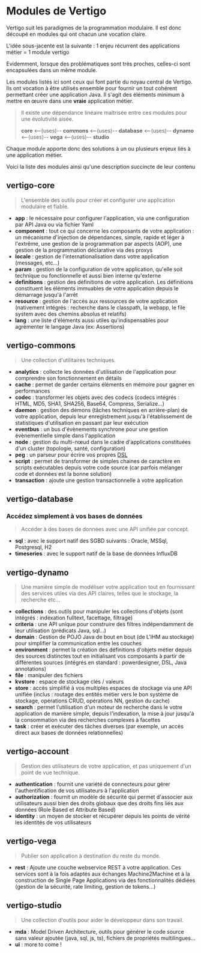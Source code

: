 # Modules de Vertigo
Vertigo suit les paradigmes de la programmation modulaire. Il est donc découpé en modules qui ont chacun une vocation claire.

L'idée sous-jacente est la suivante : 1 enjeu récurrent des applications métier = 1 module vertigo

Evidemment, lorsque des problématiques sont très proches, celles-ci sont encapsulées dans un même module.

Les modules listés ici sont ceux qui font partie du noyau central de Vertigo. Ils ont vocation à être utilisés ensemble pour fournir un tout cohérent permettant créer une application Java. Il s'agit des éléments minimum à mettre en œuvre dans une **vraie** application métier.

> Il existe une dépendance linéaire maîtrisée entre ces modules pour une évolutivité aisée.
> 
> **core** <--(uses)-- **commons** <--(uses)-- **database** <--(uses)-- **dynamo** <--(uses)-- **vega** <--(uses)-- **studio** 

Chaque module apporte donc des solutions à un ou plusieurs enjeux liés à une application métier.

Voici la liste des modules ainsi qu'une description succincte de leur contenu

## vertigo-core
> L'ensemble des outils pour créer et configurer une application modulaire et fiable.

* __app__ : le nécessaire pour configurer l'application, via une configuration par API Java ou via fichier Yaml
* __component__ : tout ce qui concerne les composants de votre application : un mécanisme d'injection de dépendances, simple, rapide et léger à l'extrême, une gestion de la programmation par aspects (AOP), une gestion de la programmation déclarative via des proxys
* __locale__ : gestion de l'internationalisation dans votre application (messages, etc...)
* __param__ : gestion de la configuration de votre application, qu'elle soit technique ou fonctionnelle et aussi bien interne qu'externe
* __definitions__ : gestion des définitions de votre application. Les définitions constituent les éléments immuables de votre application depuis le démarrage jusqu'à l'arrêt
* __resource__ : gestion de l'accès aux ressources de votre application (nativement intégrés : recherche dans le classpath, la webapp, le file system avec des chemins absolus et relatifs)
* __lang__ : une liste d'éléments aussi utiles qu'indispensables pour agrémenter le langage Java (ex: Assertions)


## vertigo-commons
> Une collection d'utilitaires techniques.

* __analytics__ : collecte les données d'utilisation de l'application pour comprendre son fonctionnement en détails
* __cache__ : permet de garder certains éléments en mémoire pour gagner en performances
* __codec__ : transformer les objets avec des codecs (codecs intégrés : HTML, MD5, SHA1, SHA256, Base64, Compress, Serialize...) 
* __daemon__ : gestion des démons (tâches techniques en arrière-plan) de votre application, depuis leur enregistrement jusqu'à l'établissement de statistiques d'utilisation en passant par leur exécution
* __eventbus__ :  un bus d'évènements synchrone pour une gestion évènementielle simple dans l'application
* __node__ :  gestion du multi-nœud dans le cadre d'applications constituées d'un cluster (topologie, santé, configuration)
* __peg__ : un parseur pour écrire vos propres [DSL](http://en.wikipedia.org/wiki/Domain-specific_language)
* __script__ : permet de transformer de simples chaines de caractère en scripts exécutables depuis votre code source (car parfois mélanger code et données est la bonne solution)
* __transaction__ : ajoute une gestion transactionnelle à votre application 

## vertigo-database
### Accédez simplement à vos bases de données

>  Accéder à des bases de données avec une API unifiée par concept.

* __sql__ : avec le support natif des SGBD suivants : Oracle, MSSql, Postgresql, H2
* __timeseries__ : avec le support natif de la base de données InfluxDB

## vertigo-dynamo
> Une manière simple de modéliser votre application tout en fournissant des services utiles via des API claires, telles que le stockage, la recherche etc...

* __collections__ : des outils pour manipuler les collections d'objets (sont intégrés : indexation fulltext, facettage, filtrage)
* __criteria__ : une API unique pour construire des filtres indépendamment de leur utilisation (prédicats Java, sql...)
* __domain__ : Gestion de POJO Java de bout en bout (de L'IHM au stockage) pour simplifier la communication entre les couches
* __environment__ : permet la création des définitions d'objets métier depuis des sources distinctes tout en initialisant vos composants à partir de différentes sources  (intégrés en standard : powerdesigner, DSL, Java annotations)
* __file__ : manipuler des fichiers
* __kvstore__ : espace de stockage clés / valeurs
* __store__ : accès simplifié à vos multiples espaces de stockage via une API unifiée (inclus : routage des entités métier vers le bon système de stockage, opérations CRUD, opérations NN, gestion du cache)
* __search__ : permet l'utilisation d'un moteur de recherche dans le votre application de manière simple, depuis l'indexation, la mise à jour jusqu'à la consommation via des recherches complexes à facettes
* __task__ : créer et exécuter des tâches diverses (par exemple, un accès direct aux bases de données relationnelles)


## vertigo-account
> Gestion des utilisateurs de votre application, et pas uniquement d'un point de vue technique.

* __authentication__ : fournit une variété de connecteurs pour gérer l'authentification de vos utilisateurs à l'application
* __authorization__ : fournit un modèle de sécurité qui permet d'associer aux utilisateurs aussi bien des droits globaux que des droits fins liés aux données (Role Based et Attribute Based)   
* __identity__ : un moyen de stocker et récupérer depuis les points de vérité les identités de vos utilisateurs


## vertigo-vega
> Publier son application à destination du reste du monde.

* __rest__ : Ajoute une couche webservice REST à votre application. Ces services sont à la fois adaptés aux échanges Machine2Machine et à la construction de Single Page Applications via des fonctionnalités dédiées (gestion de la sécurité, rate limiting, gestion de tokens...)


## vertigo-studio
>  Une collection d'outils pour aider le développeur dans son travail.

* __mda__ : Model Driven Architecture, outils pour générer le code source sans valeur ajoutée (java, sql, js, ts), fichiers de propriétés multilingues...
* __ui__ : more to come !

